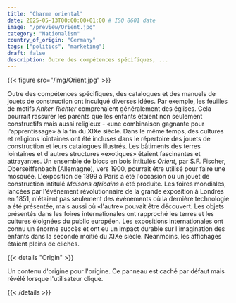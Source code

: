 ```yaml
---
title: "Charme oriental"
date: 2025-05-13T00:00:00+01:00 # ISO 8601 date
image: "/preview/Orient.jpg"
category: "Nationalism"
country_of_origin: "Germany"
tags: ["politics", "marketing"]
draft: false
description: Outre des compétences spécifiques, ...
---
```




{{< figure src="/img/Orient.jpg" >}}

Outre des compétences spécifiques, des catalogues et des manuels de jouets de construction ont inculqué diverses idées. Par exemple, les feuilles de motifs *Anker-Richter* comprenaient généralement des églises. Cela pourrait rassurer les parents que les enfants étaient non seulement constructifs mais aussi religieux - «une combinaison gagnante pour l'apprentissage» à la fin du XIXe siècle. Dans le même temps, des cultures et religions lointaines ont été incluses dans le répertoire des jouets de construction et leurs catalogues illustrés. Les bâtiments des terres lointaines et d'autres structures «exotiques» étaient fascinantes et attrayantes. Un ensemble de blocs en bois intitulés *Orient*, par S.F. Fischer, Oberseiffenbach (Allemagne), vers 1900, pourrait être utilisé pour faire une mosquée. L'exposition de 1899 à Paris a été l'occasion où un jouet de construction intitulé *Maisons africains* a été produite. Les foires mondiales, lancées par l'événement révolutionnaire de la grande exposition à Londres en 1851, n'étaient pas seulement des événements où la dernière technologie a été présentée, mais aussi où «l'autre» pouvait être découvert. Les objets présentés dans les foires internationales ont rapproché les terres et les cultures éloignées du public européen. Les expositions internationales ont connu un énorme succès et ont eu un impact durable sur l'imagination des enfants dans la seconde moitié du XIXe siècle. Néanmoins, les affichages étaient pleins de clichés.

{{< details "Origin" >}}

Un contenu d'origine pour l'origine. Ce panneau est caché par défaut mais révélé lorsque l'utilisateur clique.

{{< /details >}}

